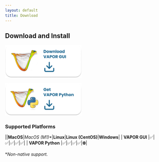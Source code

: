 ```yaml
---
layout: default
title: Download
---
```


<!-- ## Download -->
## Download and Install

<p align="left">
   <a href="https://ncar.github.io/VaporDocumentationWebsite/downloads.html">
   <img src="../images/vaporGUI.png" 
   alt="Trulli" 
   style="width:50%"></a>
</p>

<p align="left">
   <a href="../pages/vaporPythonDownloads.html">
   <img src="../images/vaporPython.png" 
   alt="Trulli" 
   style="width:50%"></a>
</p>

### Supported Platforms

||**MacOS**|**MacOS (M1*)**|**Linux**|**Linux (CentOS)**|**Windows**|
| **VAPOR GUI**    	|✅|✅|✅|✅|✅|
| **VAPOR Python** 	|✅|✅|✅|✅|⛔️|

**Non-native support.*
